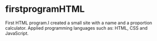 # firstprogramHTML
First HTML program.I created a small site with a name and a proportion calculator. Applied programming languages ​​such as: HTML, CSS and JavaScript.
